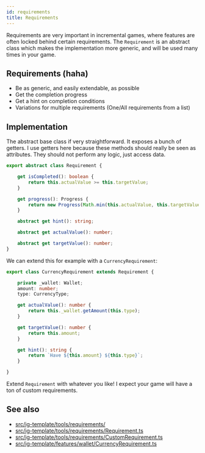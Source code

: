 ```yaml
---
id: requirements
title: Requirements
---
```


<!--- Introduction text, can be a bit personal -->
Requirements are very important in incremental games, where features are often locked behind certain requirements.
The `Requirement` is an abstract class which makes the implementation more generic, and will be used many times in your game.
 
## Requirements (haha)
<!-- Everything that is needed for this feature to work -->
- Be as generic, and easily extendable, as possible 
- Get the completion progress
- Get a hint on completion conditions
- Variations for multiple requirements (One/All requirements from a list)

## Implementation
<!--- Implementation details -->
The abstract base class if very straightforward. It exposes a bunch of getters.
I use getters here because these methods should really be seen as attributes. They should not perform any logic, just access data.

```ts title=""src/ig-template/tools/requirements/Requirement.ts"
export abstract class Requirement {

    get isCompleted(): boolean {
        return this.actualValue >= this.targetValue;
    }

    get progress(): Progress {
        return new Progress(Math.min(this.actualValue, this.targetValue), this.targetValue);
    }

    abstract get hint(): string;

    abstract get actualValue(): number;

    abstract get targetValue(): number;
}
```

We can extend this for example with a `CurrencyRequirement`:

```ts title="src/ig-template/features/wallet/CurrencyRequirement.ts"
export class CurrencyRequirement extends Requirement {

    private _wallet: Wallet;
    amount: number;
    type: CurrencyType;

    get actualValue(): number {
        return this._wallet.getAmount(this.type);
    }

    get targetValue(): number {
        return this.amount;
    }

    get hint(): string {
        return `Have ${this.amount} ${this.type}`;
    }

}
```
Extend `Requirement` with whatever you like! I expect your game will have a ton of custom requirements.
## See also 
- [src/ig-template/tools/requirements/](https://github.com/123ishaTest/incremental-game-template/blob/master/src/ig-template/tools/requirements)
- [src/ig-template/tools/requirements/Requirement.ts](https://github.com/123ishaTest/incremental-game-template/blob/master/src/ig-template/tools/requirements/Requirement.ts)
- [src/ig-template/tools/requirements/CustomRequirement.ts](https://github.com/123ishaTest/incremental-game-template/blob/master/src/ig-template/tools/requirements/CustomRequirement.ts)
- [src/ig-template/features/wallet/CurrencyRequirement.ts](https://github.com/123ishaTest/incremental-game-template/blob/master/src/ig-template/features/wallet/CurrencyRequirement.ts)
